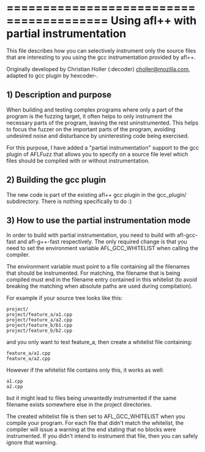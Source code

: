========================================
Using afl++ with partial instrumentation
========================================

  This file describes how you can selectively instrument only the source files
  that are interesting to you using the gcc instrumentation provided by
  afl++.

  Originally developed by Christian Holler (:decoder) <choller@mozilla.com>, 
  adapted to gcc plugin by hexcoder-.


## 1) Description and purpose

When building and testing complex programs where only a part of the program is
the fuzzing target, it often helps to only instrument the necessary parts of
the program, leaving the rest uninstrumented. This helps to focus the fuzzer
on the important parts of the program, avoiding undesired noise and
disturbance by uninteresting code being exercised.

For this purpose, I have added a "partial instrumentation" support to the gcc
plugin of AFLFuzz that allows you to specify on a source file level which files
should be compiled with or without instrumentation.


## 2) Building the gcc plugin

The new code is part of the existing afl++ gcc plugin in the gcc_plugin/
subdirectory. There is nothing specifically to do :)


## 3) How to use the partial instrumentation mode

In order to build with partial instrumentation, you need to build with
afl-gcc-fast and afl-g++-fast respectively. The only required change is
that you need to set the environment variable AFL_GCC_WHITELIST when calling
the compiler.

The environment variable must point to a file containing all the filenames
that should be instrumented. For matching, the filename that is being compiled
must end in the filename entry contained in this whitelist (to avoid breaking
the matching when absolute paths are used during compilation).

For example if your source tree looks like this:

```
project/
project/feature_a/a1.cpp
project/feature_a/a2.cpp
project/feature_b/b1.cpp
project/feature_b/b2.cpp
```

and you only want to test feature_a, then create a whitelist file containing:

```
feature_a/a1.cpp
feature_a/a2.cpp
```

However if the whitelist file contains only this, it works as well:

```
a1.cpp
a2.cpp
```

but it might lead to files being unwantedly instrumented if the same filename
exists somewhere else in the project directories.

The created whitelist file is then set to AFL_GCC_WHITELIST when you compile
your program. For each file that didn't match the whitelist, the compiler will
issue a warning at the end stating that no blocks were instrumented. If you
didn't intend to instrument that file, then you can safely ignore that warning.

